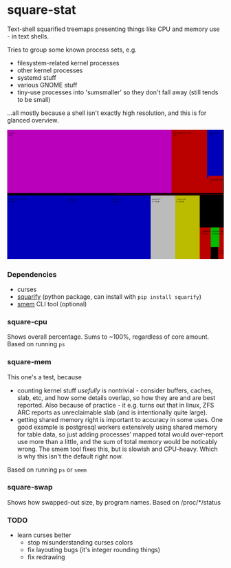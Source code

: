 # square-stat

Text-shell squarified treemaps presenting things like CPU and memory use - in text shells.

Tries to group some known process sets, e.g. 
- filesystem-related kernel processes
- other kernel processes
- systemd stuff 
- various GNOME stuff 
- tiny-use processes into 'sumsmaller' so they don't fall away (still tends to be small)

...all mostly because a shell isn't exactly high resolution, and this is for glanced overview.

![CPU and memory, split in tmux](/screenshots/squarestuff.png?raw=true)


### Dependencies
- curses
- [squarify](https://github.com/laserson/squarify) (python package, can install with `pip install squarify`)   
- [smem](https://www.selenic.com/smem/) CLI tool (optional)


### square-cpu

Shows overall percentage. Sums to ~100%, regardless of core amount. Based on running `ps`


### square-mem

This one's a test, because
- counting kernel stuff *usefully* is nontrivial - consider buffers, caches, slab, etc, and how some details overlap, so how they are and are best reported. Also because of practice - it e.g. turns out that in linux, ZFS ARC reports as unreclaimable slab (and is intentionally quite  large).
- getting shared memory right is important to accuracy in some uses. One good example is postgresql workers extensively using shared memory for table data, so just adding processes' mapped total would over-report use more than a little, and the sum of total memory would be noticably wrong. The smem tool fixes this, but is slowish and CPU-heavy. Which is why this isn't the default right now.

Based on running `ps` or `smem`


### square-swap

Shows how swapped-out size, by program names. Based on /proc/*/status 


### TODO
- learn curses better
    - stop misunderstanding curses colors
    - fix layouting bugs (it's integer rounding things)
    - fix redrawing


